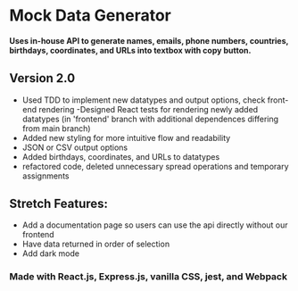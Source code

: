# Mock Data Generator

#### Uses in-house API to generate names, emails, phone numbers, countries, birthdays, coordinates, and URLs into textbox with copy button.

## Version 2.0 
- Used TDD to implement new datatypes and output options, check front-end rendering
  -Designed React tests for rendering newly added datatypes (in 'frontend' branch with additional dependences differing from main branch) 
- Added new styling for more intuitive flow and readability
- JSON or CSV output options
- Added birthdays, coordinates, and URLs to datatypes
- refactored code, deleted unnecessary spread operations and temporary assignments

## Stretch Features: 
- Add a documentation page so users can use the api directly without our frontend
- Have data returned in order of selection
- Add dark mode

### Made with React.js, Express.js, vanilla CSS, jest, and Webpack
